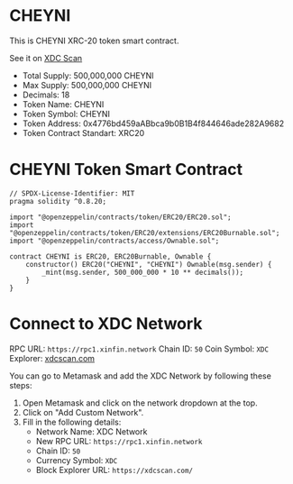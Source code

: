 # CHEYNI 

This is CHEYNI XRC-20 token smart contract. 

See it on [XDC Scan](https://xdcscan.com/token/0x4776bd459aABbca9b0B1B4f844646ade282A9682)

+ Total Supply: 500,000,000 CHEYNI
+ Max Supply: 500,000,000 CHEYNI
+ Decimals: 18
+ Token Name: CHEYNI
+ Token Symbol: CHEYNI
+ Token Address: 0x4776bd459aABbca9b0B1B4f844646ade282A9682
+ Token Contract Standart: XRC20


# CHEYNI Token Smart Contract

```solidity
// SPDX-License-Identifier: MIT
pragma solidity ^0.8.20;

import "@openzeppelin/contracts/token/ERC20/ERC20.sol";
import "@openzeppelin/contracts/token/ERC20/extensions/ERC20Burnable.sol";
import "@openzeppelin/contracts/access/Ownable.sol";

contract CHEYNI is ERC20, ERC20Burnable, Ownable {
    constructor() ERC20("CHEYNI", "CHEYNI") Ownable(msg.sender) {
        _mint(msg.sender, 500_000_000 * 10 ** decimals());
    }
}
```

# Connect to XDC Network

RPC URL: `https://rpc1.xinfin.network`
Chain ID: `50`
Coin Symbol: `XDC`
Explorer: [xdcscan.com](https://xdcscan.com/)

You can go to Metamask and add the XDC Network by following these steps:
1. Open Metamask and click on the network dropdown at the top.
2. Click on "Add Custom Network".
3. Fill in the following details:
   - Network Name: XDC Network
   - New RPC URL: `https://rpc1.xinfin.network`
   - Chain ID: `50`
   - Currency Symbol: `XDC`
   - Block Explorer URL: `https://xdcscan.com/`